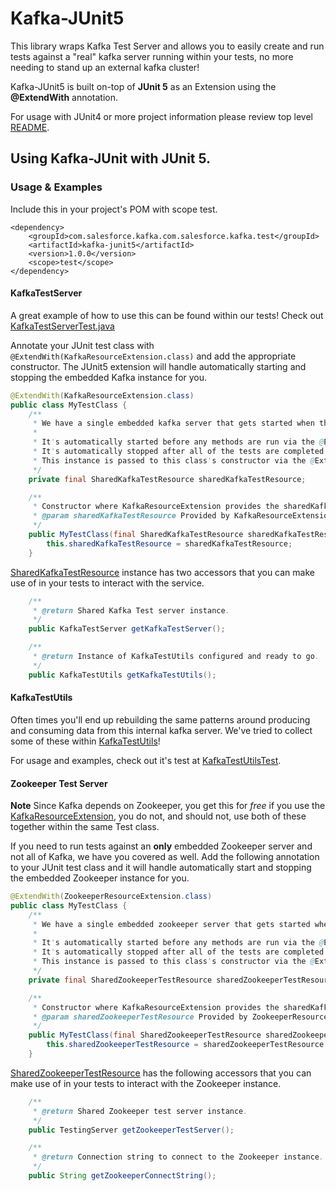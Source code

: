 # Kafka-JUnit5

This library wraps Kafka Test Server and allows you to easily create and run tests against
a "real" kafka server running within your tests, no more needing to stand up an external kafka cluster!

Kafka-JUnit5 is built on-top of **JUnit 5** as an Extension using the **@ExtendWith** annotation.

For usage with JUnit4 or more project information please review top level [README](../README.md). 

## Using Kafka-JUnit with JUnit 5.

### Usage & Examples

Include this in your project's POM with scope test.

```
<dependency>
    <groupId>com.salesforce.kafka.com.salesforce.kafka.test</groupId>
    <artifactId>kafka-junit5</artifactId>
    <version>1.0.0</version>
    <scope>test</scope>
</dependency>
```

#### KafkaTestServer

A great example of how to use this can be found within our tests!  Check out [KafkaTestServerTest.java](src/test/java/com/salesforce/kafka/test/KafkaTestServerTest.java)

Annotate your JUnit test class with `@ExtendWith(KafkaResourceExtension.class)` and add the appropriate constructor.  The JUnit5 extension will handle automatically starting and stopping the embedded Kafka 
instance for you.  

```java
@ExtendWith(KafkaResourceExtension.class)
public class MyTestClass {
    /**
     * We have a single embedded kafka server that gets started when this test class is initialized.
     *
     * It's automatically started before any methods are run via the @ExtendWith annotation.
     * It's automatically stopped after all of the tests are completed via the @ExtendWith annotation.
     * This instance is passed to this class's constructor via the @ExtendWith annotation.
     */
    private final SharedKafkaTestResource sharedKafkaTestResource;

    /**
     * Constructor where KafkaResourceExtension provides the sharedKafkaTestResource object.
     * @param sharedKafkaTestResource Provided by KafkaResourceExtension.
     */
    public MyTestClass(final SharedKafkaTestResource sharedKafkaTestResource) {
        this.sharedKafkaTestResource = sharedKafkaTestResource;
    }
```

[SharedKafkaTestResource](kafka-junit5/src/main/java/test/junit/SharedKafkaTestResource.java) instance has two accessors that you can make use of in your tests to interact with the service.

```java
    /**
     * @return Shared Kafka Test server instance.
     */
    public KafkaTestServer getKafkaTestServer();

    /**
     * @return Instance of KafkaTestUtils configured and ready to go.
     */
    public KafkaTestUtils getKafkaTestUtils();
```

#### KafkaTestUtils

Often times you'll end up rebuilding the same patterns around producing and consuming data from this internal
kafka server.  We've tried to collect some of these within [KafkaTestUtils](kafka-junit5/src/main/java/test/KafkaTestUtils.java)!

For usage and examples, check out it's test at [KafkaTestUtilsTest](src/test/java/com/salesforce/kafka/test/KafkaTestUtilsTest.java).

#### Zookeeper Test Server

**Note** Since Kafka depends on Zookeeper, you get this for *free* if you use the [KafkaResourceExtension](kafka-junit5/src/main/java/test/junit/KafkaResourceExtension.java), you do not, and should not, use
both of these together within the same Test class.

If you need to run tests against an **only** embedded Zookeeper server and not all of Kafka, we have you covered as well.  Add the following annotation to your JUnit test class
 and it will handle automatically start and stopping the embedded Zookeeper instance for you.

```java
@ExtendWith(ZookeeperResourceExtension.class)
public class MyTestClass {
    /**
     * We have a single embedded zookeeper server that gets started when this test class is initialized.
     *
     * It's automatically started before any methods are run via the @ExtendWith annotation.
     * It's automatically stopped after all of the tests are completed via the @ExtendWith annotation.
     * This instance is passed to this class's constructor via the @ExtendWith annotation.
     */
    private final SharedZookeeperTestResource sharedZookeeperTestResource;

    /**
     * Constructor where KafkaResourceExtension provides the sharedKafkaTestResource object.
     * @param sharedZookeeperTestResource Provided by ZookeeperResourceExtension.
     */
    public MyTestClass(final SharedZookeeperTestResource sharedZookeeperTestResource) {
        this.sharedZookeeperTestResource = sharedZookeeperTestResource;
    }
```

[SharedZookeeperTestResource](kafka-junit5/src/main/java/test/junit/SharedZookeeperTestResource.java) has the following accessors that you can make use of in your tests to interact with the Zookeeper instance.

```java
    /**
     * @return Shared Zookeeper test server instance.
     */
    public TestingServer getZookeeperTestServer();

    /**
     * @return Connection string to connect to the Zookeeper instance.
     */
    public String getZookeeperConnectString();
```